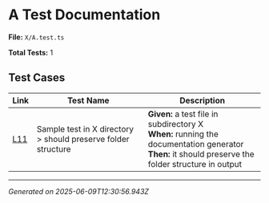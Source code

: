 # A Test Documentation

**File:** `X/A.test.ts`

**Total Tests:** 1

## Test Cases

| Link | Test Name | Description |
|------|-----------|-------------|
| [L11](src/test/X/A.test.ts#L11) | Sample test in X directory > should preserve folder structure | **Given:** a test file in subdirectory X<br>**When:** running the documentation generator<br>**Then:** it should preserve the folder structure in output |

---
*Generated on 2025-06-09T12:30:56.943Z*
